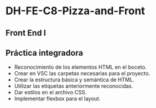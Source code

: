 # DH-FE-C8-Pizza-and-Front
## Front End I 
## Práctica integradora

- Reconocimiento de los elementos HTML en el boceto.
- Crear en VSC  las carpetas necesarias para el proyecto.
- Crear la estructura básica y semántica de HTML.
- Utilizar las etiquetas anteriormente reconocidas.
- Dar estilos en el archivo CSS.
- Implementar flexbox para el layout.
